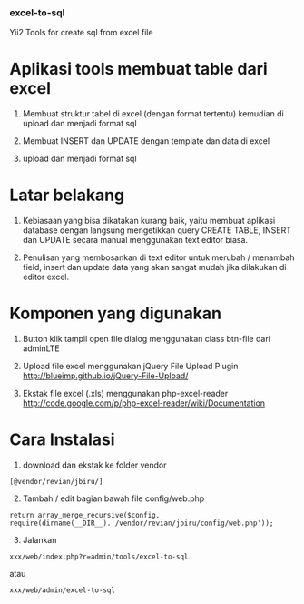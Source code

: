 ### excel-to-sql
Yii2 Tools for create sql from excel file

# Aplikasi tools membuat table dari excel

1. Membuat struktur tabel di excel (dengan format tertentu) kemudian di upload dan menjadi format sql

2. Membuat INSERT dan UPDATE dengan template dan data di excel 

3. upload dan menjadi format sql



# Latar belakang

1. Kebiasaan yang bisa dikatakan kurang baik, yaitu membuat aplikasi database dengan langsung mengetikkan query CREATE TABLE, INSERT dan UPDATE secara manual menggunakan text editor biasa.

2. Penulisan yang membosankan di text editor untuk merubah / menambah field, insert dan update data yang akan sangat mudah jika dilakukan di editor excel.



# Komponen yang digunakan

1. Button klik tampil open file dialog menggunakan class btn-file dari adminLTE

2. Upload file excel menggunakan jQuery File Upload Plugin http://blueimp.github.io/jQuery-File-Upload/

3. Ekstak file excel (.xls) menggunakan php-excel-reader http://code.google.com/p/php-excel-reader/wiki/Documentation


# Cara Instalasi

1. download dan ekstak ke folder vendor 

~~~
[@vendor/revian/jbiru/]
~~~

2. Tambah / edit bagian bawah file config/web.php 
  
~~~
return array_merge_recursive($config, require(dirname(__DIR__).'/vendor/revian/jbiru/config/web.php'));
~~~

3. Jalankan

~~~
xxx/web/index.php?r=admin/tools/excel-to-sql
~~~
atau
~~~
xxx/web/admin/excel-to-sql
~~~
